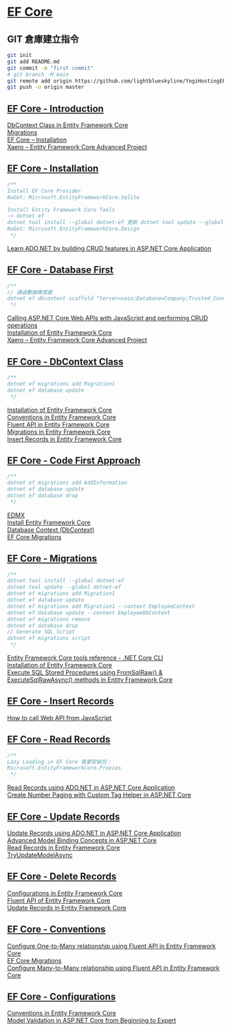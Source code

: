 # [EF Core](https://www.yogihosting.com/category/ef-core/)

## GIT 倉庫建立指令

```bash
git init
git add README.md
git commit -m "first commit"
# git branch -M main
git remote add origin https://github.com/lightblueskyline/YogiHostingEFCore.git
git push -u origin master
```

## [EF Core - Introduction](https://www.yogihosting.com/introduction-entity-framework-core/)

[DbContext Class in Entity Framework Core](https://www.yogihosting.com/dbcontext-entity-framework-core/)  
[Migrations](https://www.yogihosting.com/migrations-entity-framework-core/)  
[EF Core – Installation](https://www.yogihosting.com/install-entity-framework-core/)  
[Xaero – Entity Framework Core Advanced Project](https://www.yogihosting.com/xaero-project-entity-framework-core/)

## [EF Core - Installation](https://www.yogihosting.com/install-entity-framework-core/)

```csharp
/**
Install EF Core Provider
NuGet: Microsoft.EntityFrameworkCore.Sqlite

Install Entity Framework Core Tools
-> dotnet ef
dotnet tool install --global dotnet-ef 更新 dotnet tool update --global dotnet-ef
NuGet: Microsoft.EntityFrameworkCore.Design
 */
```

[Learn ADO.NET by building CRUD features in ASP.NET Core Application](https://www.yogihosting.com/ado-net-aspnet-core/)

## [EF Core - Database First](https://www.yogihosting.com/database-first-approach-entity-framework-core/)

```csharp
/**
// 通過數據庫搭建
dotnet ef dbcontext scaffold "Server=vaio;Database=Company;Trusted_Connection=True;" Microsoft.EntityFrameworkCore.SqlServer -o Models
 */
```

[Calling ASP.NET Core Web APIs with JavaScript and performing CRUD operations](https://www.yogihosting.com/aspnet-core-web-api-javascript/)  
[Installation of Entity Framework Core](https://www.yogihosting.com/install-entity-framework-core/)  
[Xaero – Entity Framework Core Advanced Project](https://www.yogihosting.com/xaero-project-entity-framework-core/)

## [EF Core - DbContext Class](https://www.yogihosting.com/dbcontext-entity-framework-core/)

```csharp
/**
dotnet ef migrations add Migration1
dotnet ef database update
 */
```

[Installation of Entity Framework Core](https://www.yogihosting.com/install-entity-framework-core/)  
[Conventions in Entity Framework Core](https://www.yogihosting.com/conventions-entity-framework-core/)  
[Fluent API in Entity Framework Core](https://www.yogihosting.com/fluent-api-entity-framework-core/)  
[Migrations in Entity Framework Core](https://www.yogihosting.com/migrations-entity-framework-core/)  
[Insert Records in Entity Framework Core](https://www.yogihosting.com/insert-records-entity-framework-core/)

## [EF Core - Code First Approach](https://www.yogihosting.com/code-first-entity-framework-core/)

```csharp
/**
dotnet ef migrations add AddInformation
dotnet ef database update
dotnet ef database drop
 */
```

[EDMX](https://www.yogihosting.com/entity-framework-create-edmx-file/)  
[Install Entity Framework Core](https://www.yogihosting.com/install-entity-framework-core/)  
[Database Context (DbContext)](https://www.yogihosting.com/dbcontext-entity-framework-core/)  
[EF Core Migrations](https://www.yogihosting.com/migrations-entity-framework-core/)

## [EF Core - Migrations](https://www.yogihosting.com/migrations-entity-framework-core/)

```csharp
/**
dotnet tool install --global dotnet-ef
dotnet tool update --global dotnet-ef
dotnet ef migrations add Migration1
dotnet ef database update
dotnet ef migrations add Migration1 --context EmployeeContext
dotnet ef database update --context EmployeeDbContext
dotnet ef migrations remove
dotnet ef database drop
// Generate SQL Script
dotnet ef migrations script
 */
```

[Entity Framework Core tools reference - .NET Core CLI](https://learn.microsoft.com/en-us/ef/core/cli/dotnet)  
[Installation of Entity Framework Core](https://www.yogihosting.com/install-entity-framework-core/)  
[Execute SQL Stored Procedures using FromSqlRaw() & ExecuteSqlRawAsync() methods in Entity Framework Core](https://www.yogihosting.com/stored-procedures-entity-framework-core/)

## [EF Core - Insert Records](https://www.yogihosting.com/insert-records-entity-framework-core/)

[How to call Web API from JavaScript](https://www.yogihosting.com/aspnet-core-web-api-javascript/)

## [EF Core - Read Records](https://www.yogihosting.com/read-records-entity-framework-core/)

```csharp
/**
Lazy Loading in EF Core 需要安裝包：
Microsoft.EntityFrameworkCore.Proxies
 */
```

[Read Records using ADO.NET in ASP.NET Core Application](https://www.yogihosting.com/read-records-ado-net-aspnet-core/)  
[Create Number Paging with Custom Tag Helper in ASP.NET Core](https://www.yogihosting.com/aspnet-core-paging/)

## [EF Core - Update Records](https://www.yogihosting.com/update-records-entity-framework-core/)

[Update Records using ADO.NET in ASP.NET Core Application](https://www.yogihosting.com/update-records-ado-net-aspnet-core/)  
[Advanced Model Binding Concepts in ASP.NET Core](https://www.yogihosting.com/aspnet-core-advanced-model-binding/)  
[Read Records in Entity Framework Core](https://www.yogihosting.com/read-records-entity-framework-core/)  
[TryUpdateModelAsync](https://www.yogihosting.com/insert-records-entity-framework-core/#modelupdate)

## [EF Core - Delete Records](https://www.yogihosting.com/delete-records-entity-framework-core/)

[Configurations in Entity Framework Core](https://www.yogihosting.com/configurations-entity-framework-core/)  
[Fluent API of Entity Framework Core](https://www.yogihosting.com/fluent-api-entity-framework-core/)  
[Update Records in Entity Framework Core](https://www.yogihosting.com/update-records-entity-framework-core/)

## [EF Core - Conventions](https://www.yogihosting.com/conventions-entity-framework-core/)

[Configure One-to-Many relationship using Fluent API in Entity Framework Core](https://www.yogihosting.com/fluent-api-one-to-many-relationship-entity-framework-core/)  
[EF Core Migrations](https://www.yogihosting.com/conventions-entity-framework-core/)  
[Configure Many-to-Many relationship using Fluent API in Entity Framework Core](https://www.yogihosting.com/fluent-api-many-to-many-relationship-entity-framework-core/)

## [EF Core - Configurations](https://www.yogihosting.com/configurations-entity-framework-core/)

[Conventions in Entity Framework Core](https://www.yogihosting.com/conventions-entity-framework-core/)  
[Model Validation in ASP.NET Core from Beginning to Expert](https://www.yogihosting.com/aspnet-core-model-validation/)

